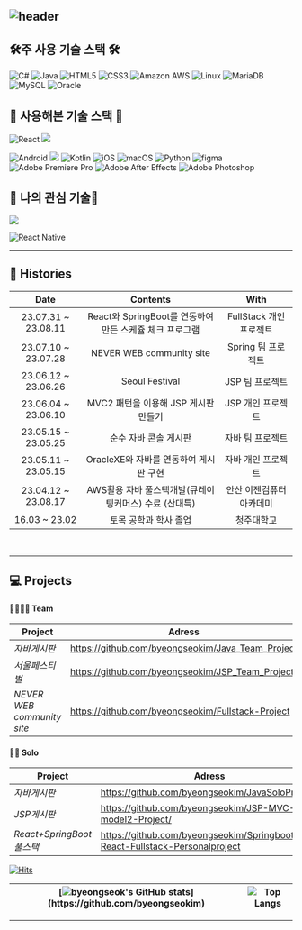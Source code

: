   
![header](https://capsule-render.vercel.app/api?type=waving&color=timeGradient&text=Welcome%20to%20byeongseok%20GitHub%20(●'◡'●)&animation=twinkling&fontSize=25&fontAlignY=40&fontAlign=70&height=250&desc=Web%20Developer%20Student&rotate=0)
---




## 🛠주 사용 기술 스택 🛠
<!-- 지금 회사가 로봇 제어쪽으로 C#을 쓰기 때문에 웹쪽은 아예 안해서 완전 거의 모르는 상태이다-->
<!-- 그래도 C#이 Java랑 비슷해서 java는 할 수 있을거 같기도..? -->
![C#](https://img.shields.io/badge/C%23-512BD4?style=for-the-badge&logo=csharp&logoColor=white)
![Java](https://img.shields.io/badge/Java-007396?style=for-the-badge&logo=openjdk&logoColor=white)
![HTML5](https://img.shields.io/badge/HTML5-E34F26?style=for-the-badge&logo=html5&logoColor=white)
![CSS3](https://img.shields.io/badge/CSS3-1572B6?style=for-the-badge&logo=css3&logoColor=white)
![Amazon AWS](https://img.shields.io/badge/Amazon_AWS-232F3E?style=for-the-badge&logo=amazon-aws&logoColor=white)
![Linux](https://img.shields.io/badge/Linux-000000?style=for-the-badge&logo=linux&logoColor=white)
![MariaDB](https://img.shields.io/badge/MariaDB-003545?style=for-the-badge&logo=mariadb&logoColor=white)
![MySQL](https://img.shields.io/badge/MySQL-4479A1?style=for-the-badge&logo=mysql&logoColor=white)
![Oracle](https://img.shields.io/badge/Oracle-F80000?style=for-the-badge&logo=oracle&logoColor=white)
<!-- ![JavaScript] (https://img.shields.io/badge/JavaScript-F7DF1E?style=for-the-badge&logo=javascript&logoColor=black) -->

<!-- ![Node.js] (https://img.shields.io/badge/Node.js-339933?style=for-the-badge&logo=nodedotjs&logoColor=white) React 하면 할 수 있는 거겠지 뭐..-->
<!-- ![Spring] (https://img.shields.io/badge/Spring-6DB33F?style=for-the-badge&logo=spring&logoColor=white) -->
<!-- ![Spring Boot] (https://img.shields.io/badge/Spring_Boot-6DB33F?style=for-the-badge&logo=spring-boot&logoColor=white) 나중에 쓰려면 ]( 사이 다시 붙이면됨-->


<!-- ![Amazon RDS] (https://img.shields.io/badge/Amazon_RDS-232F3E?style=for-the-badge&logo=amazon-rds&logoColor=white)
![AWSElasticBeanstalk] (https://img.shields.io/badge/AWSElasticBeanstalk-232F3E?style=for-the-badge&logo=amazon-elastic-beanstalk&logoColor=white)
![Amazon EC2] (https://img.shields.io/badge/Amazon_EC2-232F3E?style=for-the-badge&logo=amazon-ec2&logoColor=white) 너무 복잡해 보임-->


<!--
![Eclipse IDE](https://img.shields.io/badge/Eclipse%20IDE-2C2255.svg?&style=for-the-badge&logo=Eclipse%20IDE&logoColor=white)
![Visual Studio Code](https://img.shields.io/badge/Visual%20Studio%20Code-007ACC.svg?&style=for-the-badge&logo=Visual%20Studio%20Code&logoColor=white)
![IntelliJ Idea](https://img.shields.io/badge/intellijidea-000000.svg?&style=for-the-badge&logo=intellijidea&logoColor=white)
솔직히 툴까지 넣을 필요는 없을거 같다 당연히 사용 할 줄 알아야 한다고 생각함-->
## 🧰 사용해본 기술 스택 🧰
![React](https://img.shields.io/badge/React-61DAFB?style=for-the-badge&logo=react&logoColor=black)
<img src="https://img.shields.io/badge/firebase-FFCA28?style=for-the-badge&logo=firebase&logoColor=white"><abcdefghijk> <!-- 전에 다니던 회사에서 어플 만들어 보래서 무료 온라인 DB필요 해서 씀 굉장히 연결하기쉽고 유용함 firebase ReactNative에 연결 하기 쉬움 -->

![Android](https://img.shields.io/badge/Android-3DDC84?style=for-the-badge&logo=android&logoColor=white)
<img src="https://img.shields.io/badge/androidstudio-3DDC84?style=for-the-badge&logo=androidstudio&logoColor=white"> 
![Kotlin](https://img.shields.io/badge/Kotlin-0095D5?style=for-the-badge&logo=kotlin&logoColor=white)
![iOS](https://img.shields.io/badge/iOS-000000?style=for-the-badge&logo=ios&logoColor=white) <!-- MacOS에서 ReactNative로 개발 체험? 해봄 ㅋ-->
![macOS](https://img.shields.io/badge/macOS-000000?style=for-the-badge&logo=macos&logoColor=white)
![Python](https://img.shields.io/badge/Python-3776AB?style=for-the-badge&logo=python&logoColor=white) <!-- 완전 기초에 + 터틀밖에 안써봄 그냥 아예 모른다고 봐도 됨 -->
![figma](https://img.shields.io/badge/figma-F24E1E?style=for-the-badge&logo=figma&logoColor=white) <!-- 그냥 간단하게 모바일 APP 화면 UI 딸 때랑 순서도 짤 때 유용 하더라 -->
![Adobe Premiere Pro](https://img.shields.io/badge/Adobe_Premiere_Pro-EA77FF?style=for-the-badge&logo=adobe-premiere-pro&logoColor=white) <!-- 유튜브 해보겠다고 혼자 독학함 편집함 -->
![Adobe After Effects](https://img.shields.io/badge/Adobe_After_Effects-9999FF?style=for-the-badge&logo=adobe-after-effects&logoColor=white) <!-- 유튜브 해보겠다고 혼자 독학함 인트로 만듦 -->
![Adobe Photoshop](https://img.shields.io/badge/Adobe_Photoshop-31A8FF?style=for-the-badge&logo=adobe-photoshop&logoColor=white) <!-- 유튜브 해보겠다고 혼자 독학함 배너 만듦 -->

## 📔 나의 관심 기술📔
<img src="https://img.shields.io/badge/unity-%23000000.svg?style=for-the-badge&logo=unity&logoColor=white"/>

![React Native](https://img.shields.io/badge/React_Native-61DAFB?style=for-the-badge&logo=react&logoColor=white)

<!-- ![Swift](https://img.shields.io/badge/Swift-FA7343?style=for-the-badge&logo=swift&logoColor=white)
![flutter](https://img.shields.io/badge/flutter-02569B?style=for-the-badge&logo=flutter&logoColor=white)
![dart](https://img.shields.io/badge/dart-0175C2?style=for-the-badge&logo=dart&logoColor=white)
![docker](https://img.shields.io/badge/docker-2496ED?style=for-the-badge&logo=docker&logoColor=white)
![kubernetes](https://img.shields.io/badge/kubernetes-326CE5?style=for-the-badge&logo=kubernetes&logoColor=white)
-->






<hr>







<!-- [![stackticon](https://firebasestorage.googleapis.com/v0/b/stackticon-81399.appspot.com/o/images%2F1690982818384?alt=media&token=2a38c110-ee97-4ae3-9ad6-b569944ec34a)](https://github.com/msdio/stackticon) -->

<!--
[![stackticon](https://firebasestorage.googleapis.com/v0/b/stackticon-81399.appspot.com/o/images%2F1690984961126?alt=media&token=39aa059b-8452-428b-979c-ac751eff9e27)](https://github.com/msdio/stackticon)
-->

<!-- <div style="text-align: center;">
<a href="https://github.com/msdio/stackticon">
  <img src="https://firebasestorage.googleapis.com/v0/b/stackticon-81399.appspot.com/o/images%2F1690982818384?alt=media&token=2a38c110-ee97-4ae3-9ad6-b569944ec34a" alt="stackticon" width="700px"/>
</a>
</div>

-->

<div align="left">

## 🎥 Histories <br>
<!-- <div align="center"> -->
  
| Date | Contents | With |
|:---:|:---:|:---:|
| 23.07.31 ~ 23.08.11 | React와 SpringBoot를 연동하여 만든 스케쥴 체크 프로그램 | FullStack 개인 프로젝트 |
| 23.07.10 ~ 23.07.28 | NEVER WEB community site | Spring 팀 프로젝트 |
| 23.06.12 ~ 23.06.26 | Seoul Festival | JSP 팀 프로젝트 |
| 23.06.04 ~ 23.06.10 | MVC2 패턴을 이용해 JSP 게시판 만들기 | JSP 개인 프로젝트 |
| 23.05.15 ~ 23.05.25 | 순수 자바 콘솔 게시판 | 자바 팀 프로젝트 |
| 23.05.11 ~ 23.05.15 | OracleXE와 자바를 연동하여 게시판 구현 | 자바 개인 프로젝트 |
| 23.04.12 ~ 23.08.17 | AWS활용 자바 풀스택개발(큐레이팅커머스) 수료 (산대특)| 안산 이젠컴퓨터아카데미 |
| 16.03 ~ 23.02 | 토목 공학과 학사 졸업 | 청주대학교 |
  
<!-- </div> -->


<br><hr>
## 💻 Projects





#### 👨‍👩‍👦‍👦 Team
| Project | Adress |
|---|---|
 |*자바게시판* &nbsp;| https://github.com/byeongseokim/Java_Team_Project                     |
 |*서울페스티벌* &nbsp;| https://github.com/byeongseokim/JSP_Team_Project           |
 |*NEVER WEB community site* &nbsp; |https://github.com/byeongseokim/Fullstack-Project      |



#### 🙎‍♂️ Solo

| Project | Adress |
|---|---|
|*자바게시판* &nbsp; | https://github.com/byeongseokim/JavaSoloProject/|
|*JSP게시판* &nbsp; | https://github.com/byeongseokim/JSP-MVC-model2-Project/|
|*React+SpringBoot 풀스택* &nbsp; | https://github.com/byeongseokim/Springboot-React-Fullstack-Personalproject|


</div>
</details>


[![Hits](https://hits.seeyoufarm.com/api/count/incr/badge.svg?url=https%3A%2F%2Fgithub.com%2Fbyeongseokim&count_bg=%23B2D5FF&title_bg=%23858486&icon=github.svg&icon_color=%23FFFFFF&title=GitHub&edge_flat=false)](https://github.com/byeongseokim)


|[![byeongseok's GitHub stats](https://github-readme-stats.vercel.app/api?username=byeongseokim&include_all_commits=true&theme=swift&hide_border=true&count_private=true&locale=kr&disable_animations=false&show_owner=false&&theme=buefyhide_border=true")](https://github.com/byeongseokim)|![Top Langs](https://github-readme-stats.vercel.app/api/top-langs/?username=byeongseokim&langs_count=10&hide=html&layout=compact&custom_title=많이사용되는언어&hide_border=true)
| ------------- | ------------- |


---



<!-- ![Footer](https://capsule-render.vercel.app/api?type=waving&color=timeGradient&height=200&animation=twinkling&section=footer) -->

  
